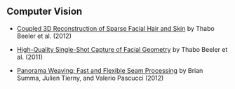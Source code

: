 ## Computer Vision

* [Coupled 3D Reconstruction of Sparse Facial Hair and Skin]
  by Thabo Beeler et al. (2012)

* [High-Quality Single-Shot Capture of Facial Geometry]
  by Thabo Beeler et al. (2011)

* [Panorama Weaving: Fast and Flexible Seam Processing]
  by Brian Summa, Julien Tierny, and Valerio Pascucci (2012)


[Coupled 3D Reconstruction of Sparse Facial Hair and Skin]:
    http://www.disneyresearch.com/project/coupled-3d-reconstruction-of-sparse-facial-hair-and-skin/
[High-Quality Single-Shot Capture of Facial Geometry]:
    http://www.disneyresearch.com/project/high-quality-single-shot-capture-of-facial-geometry/
[Panorama Weaving: Fast and Flexible Seam Processing]:
    http://www.sci.utah.edu/~bsumma/projects/weaving/

